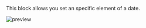 This block allows you set an specific element of a date.

![preview](/images/expressions/dateSet-en.png)